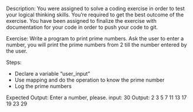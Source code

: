 Description: 
You were assigned to solve a coding exercise in order to test your logical thinking skills. You’re required to get the best outcome of the exercise. You have been assigned to finalize the exercise with documentation for your code in order to push your code to git.


Exercise:
Write a program to print prime numbers. Ask the user to enter a number, you will print the prime numbers from 2 till the number entered by the user.

Steps:
- Declare a variable “user_input”
- Use mapping and do the operation to know the prime number
- Log the prime numbers


Expected Output:
Enter a number, please.
input: 30
Output: 2 3 5 7 11 13 17 19 23 29 